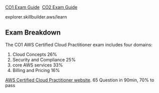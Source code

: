 [CO1 Exam Guide](https://d1.awsstatic.com/training-and-certification/docs-cloud-practitioner/AWS-Certified-Cloud-Practitioner_Exam-Guide.pdf) 
[CO2 Exam Guide](https://d1.awsstatic.com/training-and-certification/docs-cloud-practitioner/AWS-Certified-Cloud-Practitioner_Exam-Guide_C02.pdf)

explorer.skillbuilder.aws/learn
## Exam Breakdown
The CO1 AWS Certified Cloud Practitioner exam includes four domains:
1. Cloud Concepts 26%
2. Security and Compliance 25%
3. core AWS services 33%
4. Billing and Pricing 16%

[AWS Certified Cloud Practitioner website](https://aws.amazon.com/certification/certified-cloud-practitioner/).
65 Question in 90min, 70% to pass